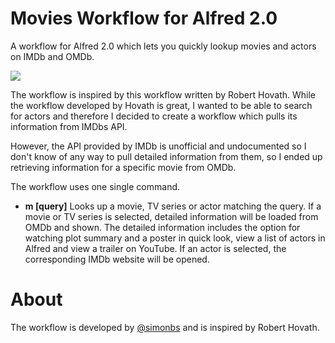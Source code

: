Movies Workflow for Alfred 2.0
======================
A workflow for Alfred 2.0 which lets you quickly lookup movies and actors on IMDb and OMDb.

![](http://f.cl.ly/items/3W2E0W2S2I3o0H0j3r0l/alfred-movies-workflow.png)

The workflow is inspired by this workflow written by Robert Hovath. While the workflow developed by Hovath is great, I wanted to be able to search for actors and therefore I decided to create a workflow which pulls its information from IMDbs API.

However, the API provided by IMDb is unofficial and undocumented so I don't know of any way to pull detailed information from them, so I ended up retrieving information for a specific movie from OMDb.

The workflow uses one single command.

- **m [query]** Looks up a movie, TV series or actor matching the query. If a movie or TV series is selected, detailed information will be loaded from OMDb and shown. The detailed information includes the option for watching plot summary and a poster in quick look, view a list of actors in Alfred and view a trailer on YouTube. If an actor is selected, the corresponding IMDb website will be opened.

About
===
The workflow is developed by [@simonbs](http://twitter.com/simonbs/) and is inspired by Robert Hovath.